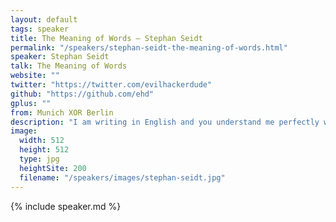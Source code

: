 ```yaml
---
layout: default
tags: speaker
title: The Meaning of Words – Stephan Seidt
permalink: "/speakers/stephan-seidt-the-meaning-of-words.html"
speaker: Stephan Seidt
talk: The Meaning of Words
website: ""
twitter: "https://twitter.com/evilhackerdude"
github: "https://github.com/ehd"
gplus: ""
from: Munich XOR Berlin
description: "I am writing in English and you understand me perfectly well. We share a grammar and, thanks to the internet, an ever-growing vocabulary.\n\nI am writing a new JavaScript program and the computer does not understand the words `lodash`, `jquery` or `angular`. I have to `npm install` and `require` these words, and while we've grown used to package managers and module systems I began to wonder: Can we do better?\n\nWhat happens when words like `lodash` and `fibonacci` had meaning without a single `require`, `git clone` or `npm install`? In turn, what if every program you write instantly has a word for it that everyone can use?"
image:
  width: 512
  height: 512
  type: jpg
  heightSite: 200
  filename: "/speakers/images/stephan-seidt.jpg"
---
```


{% include speaker.md %}
